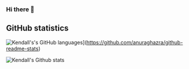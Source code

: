 ### Hi there 👋


## GitHub statistics

![Kendall's's GitHub languages](https://github-readme-stats.vercel.app/api/top-langs?username=kendallm3&layout=compact)](https://github.com/anuraghazra/github-readme-stats)

![Kendall's Github stats](https://github-readme-stats.vercel.app/api?username=kendallm3&show_icons=true&hide_border=true&count_private=true)

<!--
**KendallM3/KendallM3** is a ✨ _special_ ✨ repository because its `README.md` (this file) appears on your GitHub profile.

Here are some ideas to get you started:

- 🔭 I’m currently working on ...
- 🌱 I’m currently learning ...
- 👯 I’m looking to collaborate on ...
- 🤔 I’m looking for help with ...
- 💬 Ask me about ...
- 📫 How to reach me: ...
- 😄 Pronouns: ...
- ⚡ Fun fact: ...
-->

